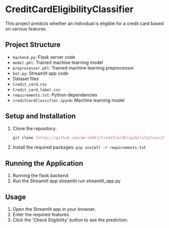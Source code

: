 # CreditCardEligibilityClassifier

This project predicts whether an individual is eligible for a credit card based on various features.

## Project Structure

  - `backend.py`: Flask server code
  - `model.pkl`: Trained machine learning model
  - `preprocessor.pkl`: Trained machine learning preprocessor
  - `bot.py`: Streamlit app code
-  Dataset files
  - `Credit_card.csv`
  - `Credit_card_label.csv`
- `requirements.txt`: Python dependencies
- `creditCardClassifier.ipynb`: Machine learning model

## Setup and Installation

1. Clone the repository:
   ```sh
   git clone [https://github.com/am-na911/CreditCardEligibilityClassifier]
2. Install the required packages:
   `pip install -r requirements.txt`

## Running the Application

1. Running the flask backend
2. Run the Streamlit app
   streamlit run streamlit_app.py

##  Usage
1. Open the Streamlit app in your browser.
2. Enter the required features.
3. Click the 'Check Eligibility' button to see the prediction.
